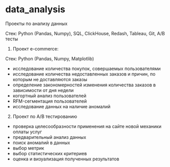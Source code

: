 # data_analysis
Проекты по анализу данных

Стек: Python (Pandas, Numpy), SQL, ClickHouse, Redash, Tableau, Git, A/B тесты

1. Проект e-commerce:

Стек: Python (Pandas, Numpy, Matplotlib)

- исследование количества покупок, совершаемых пользователями
- исследование количества недоставленных заказов и причин, по которым не доставляются заказы
- определение закономерностей изменения количества заказов в зависимости от дня недели
- когортный анализ пользователей
- RFM-сегментация пользователей
- исследование данных на наличие аномалий


2. Проект по A/B тестированию

- проверка целесообразности применения на сайте новой механики оплаты услуг
- предварительный анализ данных
- поиск аномалий в данных
- выбор метрик
- выбор статистических критериев
- оценка и визуализация полученных результатов
